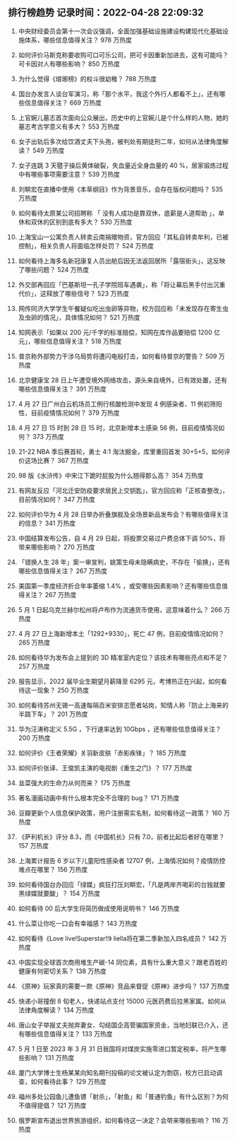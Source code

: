 
## 排行榜趋势 记录时间：2022-04-28 22:09:32
  
  1. 中央财经委员会第十一次会议强调，全面加强基础设施建设构建现代化基础设施体系，哪些信息值得关注？ 978 万热度
    
  2. 如何评价马斯克称要收购可口可乐公司，把可卡因重新加进去，这有可能吗？可卡因对人有哪些影响？ 850 万热度
    
  3. 为什么觉得《琅琊榜》的权斗很幼稚？ 788 万热度
    
  4. 国台办发言人谈台军演习，称「那个水平，我这个外行人都看不上」，还有哪些信息值得关注？ 669 万热度
    
  5. 上官婉儿墓志首次面向公众展出，历史中的上官婉儿是个什么样的人物，她的墓志考古学意义有多大？ 553 万热度
    
  6. 女子出轨后多次给饮酒丈夫下头孢，被判处有期徒刑二年，如何从法律角度解读？ 549 万热度
    
  7. 女子连跳 3 天毽子操后黄体破裂，失血量近全身血量的 40 %，居家锻炼过程中有哪些事项需要注意？ 539 万热度
    
  8. 刘畊宏在直播中使用《本草纲目》作为背景音乐，会存在版权问题吗？ 535 万热度
    
  9. 如何看待太原某公司招聘称 「 没有人成功是靠双休，底薪是人道帮助 」，单休和双休的区别到底有多大？ 530 万热度
    
  10. 上海宝山一公寓负责人转卖云南捐赠物资，官方回应「其私自转卖牟利，已被控制」，相关负责人将面临怎样处罚？ 524 万热度
    
  11. 如何看待上海多名新冠康复人员出舱后因无法返回居所「露宿街头」，这反映了哪些问题？ 524 万热度
    
  12. 外交部再回应「巴基斯坦一孔子学院班车遇袭」，称「将让幕后黑手付出沉重代价」，这释放了哪些信号？ 523 万热度
    
  13. 网传同济大学学生午餐疑似吃出虫卵等异物，校方回应称「未发现存在寄生虫及虫卵的情况」，具体情况如何？ 521 万热度
    
  14. 知网表示「如果以 200 元/千字的标准赔偿，知网在库作品要赔偿 1200 亿元」，哪些信息值得关注？ 518 万热度
    
  15. 普京称外部势力干涉乌局势将遭闪电般打击，如何看待普京的警告？ 509 万热度
    
  16. 北京健康宝 28 日上午遭受境外网络攻击，源头来自境外，已有效处置，还有哪些信息值得关注？ 391 万热度
    
  17. 4 月 27 日广州白云机场员工例行核酸检测中发现 4 例感染者、11 例初筛阳性，目前疫情情况如何？ 379 万热度
    
  18. 4 月 27 日 15 时到 28 日 15 时，北京新增本土感染 56 例，目前疫情情况如何？ 373 万热度
    
  19. 21-22 NBA 季后赛首轮，勇士 4:1 淘汰掘金，库里重回首发 30+5+5，如何评价这场比赛？ 367 万热度
    
  20. 98 版《水浒传》中宋江下跪时屁股为什么翘得那么高？ 354 万热度
    
  21. 有网友反应「河北迁安防疫要求居民上交钥匙」，官方回应称「正核查整改」，目前情况如何？ 347 万热度
    
  22. 如何评价华为 4 月 28 日举办折叠旗舰及全场景新品发布会？有哪些值得关注的信息？ 341 万热度
    
  23. 中国结算发布公告，自 4 月 29 日起，将股票交易过户费总体下调 50%，将带来哪些影响？ 270 万热度
    
  24. 「错换人生 28 年」案一审宣判，姚策生母未隐瞒病史，不存在「偷换」，还有哪些信息值得关注？ 267 万热度
    
  25. 美国第一季度经济折合年率萎缩 1.4% ，或受哪些因素影响？还有哪些信息值得关注？ 267 万热度
    
  26. 5 月 1 日起乌克兰赫尔松州将卢布作为流通货币使用，这意味着什么？ 266 万热度
    
  27. 4 月 27 日上海新增本土「1292+9330」，死亡 47 例，目前疫情情况如何？ 265 万热度
    
  28. 如何看待华为发布会上提到的 3D 精准室内定位？该技术有哪些亮点和不足？ 257 万热度
    
  29. 报告显示，2022 届毕业生期望月薪降至 6295 元，考博热正在兴起，如何看待这一现象？ 250 万热度
    
  30. 如何看待苏州无锡一高速每隔百米安排志愿者站岗，知情人称「防止上海来的半路下车」？ 201 万热度
    
  31. 华为汪涛称定义 5.5G ，下行速率达到 10Gbps ，还有哪些信息值得关注？ 200 万热度
    
  32. 如何评价《王者荣耀》关羽新皮肤「赤影疾锋」？ 185 万热度
    
  33. 如何评价张译、王俊凯主演的电视剧《重生之门》？ 177 万热度
    
  34. 韭菜强大的生命力从何而来？ 175 万热度
    
  35. 著名漫画动画中有什么根本完全不合理的 bug？ 171 万热度
    
  36. 豆瓣更新个人信息保护政策，用户注册需实名制，如何看待这一政策？ 160 万热度
    
  37. 《萨利机长》评分 8.3，而《中国机长》只有 7.0，前者比起后者好在哪里？ 157 万热度
    
  38. 上海累计报告 6 岁以下儿童阳性感染者 12707 例，上海情况如何？疫情防控难点在哪里？ 156 万热度
    
  39. 如何看待国台办回应「绿媒」疯狂打压刘畊宏，「凡是两岸齐喝彩的台独就要黑绿媒就要酸」？ 154 万热度
    
  40. 如何看待 00 后大学生将简历做成使用说明书？ 146 万热度
    
  41. 什么菜让你吃一口会有幸福感？ 143 万热度
    
  42. 如何看待《Love live!Superstar!!》 liella将在第二季新加入四名成员？ 142 万热度
    
  43. 中国实现全球首次商用堆生产碳-14 同位素，具有什么重大意义？跟老百姓的健康有何密切关系？ 138 万热度
    
  44. 《原神》玩家真的需要一款《原神》竞品来督促《原神》进步吗？ 137 万热度
    
  45. 快递小哥撞倒 8 旬老人，快递站点支付 15000 元医药费后拉黑家属。如何从法律角度解读？ 134 万热度
    
  46. 唐山女子举报丈夫抛弃妻女、勾结国企高管骗国家资金，当地妇联已介入，还有哪些信息值得关注？ 133 万热度
    
  47. 5 月 1 日至 2023 年 3 月 31 日我国将对煤炭实施零进口暂定税率，将产生哪些影响？ 131 万热度
    
  48. 厦门大学博士生杨某某向知名期刊投稿的论文被认定为剽窃，校方已启动调查，如何看待此事？ 129 万热度
    
  49. 福州多处公园鱼儿遭鱼镖「射杀」，「射鱼」和「普通钓鱼」有什么区别？为何不值得提倡？ 121 万热度
    
  50. 俄罗斯宣布退出世界旅游组织，如何看待这一决定？会带来哪些影响？ 116 万热度
    
